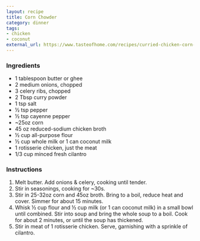 ```yaml
---
layout: recipe
title: Corn Chowder
category: dinner
tags:
- chicken
- coconut
external_url: https://www.tasteofhome.com/recipes/curried-chicken-corn-chowder/
---
```


### Ingredients

- 1 tablespoon butter or ghee
- 2 medium onions, chopped
- 3 celery ribs, chopped
- 2 Tbsp curry powder
- 1 tsp salt
- ½ tsp pepper
- ½ tsp cayenne pepper
- ~25oz corn
- 45 oz reduced-sodium chicken broth
- ½ cup all-purpose flour
- ½ cup whole milk or 1 can coconut milk
- 1 rotisserie chicken, just the meat
- 1/3 cup minced fresh cilantro

### Instructions

1. Melt butter. Add onions & celery, cooking until tender.
2. Stir in seasonings, cooking for ~30s.
3. Stir in 25-32oz corn and 45oz broth. Bring to a boil, reduce heat and
cover. Simmer for about 15 minutes.
4. Whisk ½ cup flour and ½ cup milk (or 1 can coconut milk) in a small
   bowl until combined. Stir into soup and bring the whole soup to a boil.
   Cook for about 2 minutes, or until the soup has thickened.
5. Stir in meat of 1 rotisserie chicken. Serve, garnishing with a sprinkle
   of cilantro.
